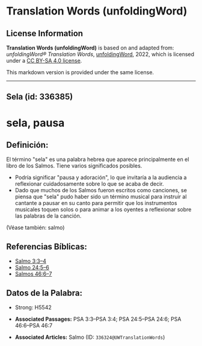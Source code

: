 # Translation Words (unfoldingWord)

## License Information

**Translation Words (unfoldingWord)** is based on and adapted from: _unfoldingWord® Translation Words_, [unfoldingWord](https://unfoldingword.org/utw), 2022, which is licensed under a [CC BY-SA 4.0 license](https://creativecommons.org/licenses/by-sa/4.0/legalcode.en).

This markdown version is provided under the same license.



--------------------------------

## Sela (id: 336385)

sela, pausa
===========

Definición:
-----------

El término "sela" es una palabra hebrea que aparece principalmente en el libro de los Salmos. Tiene varios significados posibles.

* Podría significar "pausa y adoración", lo que invitaría a la audiencia a reflexionar cuidadosamente sobre lo que se acaba de decir.
* Dado que muchos de los Salmos fueron escritos como canciones, se piensa que "sela" pudo haber sido un término musical para instruir al cantante a pausar en su canto para permitir que los instrumentos musicales toquen solos o para animar a los oyentes a reflexionar sobre las palabras de la canción.

(Véase también: salmo)

Referencias Bíblicas:
---------------------

* [Salmo 3:3–4](https://ref.ly/Ps3:3-Ps3:4)
* [Salmo 24:5–6](https://ref.ly/Ps24:5-Ps24:6)
* [Salmos 46:6–7](https://ref.ly/Ps46:6-Ps46:7)

Datos de la Palabra:
--------------------

* Strong: H5542

* **Associated Passages:** PSA 3:3–PSA 3:4; PSA 24:5–PSA 24:6; PSA 46:6–PSA 46:7
* **Associated Articles:** Salmo (ID: `336324@UWTranslationWords`)

